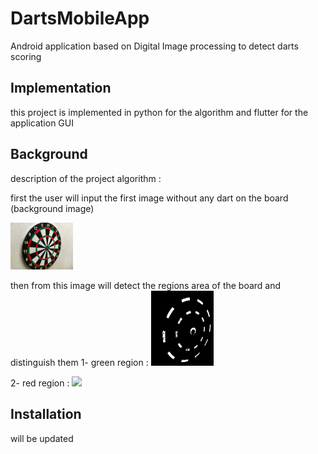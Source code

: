 # DartsMobileApp
Android application based on Digital Image processing to detect darts scoring 

## Implementation
this project is implemented in python for the algorithm and flutter for the application GUI

## Background 
description of the project algorithm :

first the user will input the first image without any dart on the board (background image)

<img src = "test_images/dartBoard1.jpg" width="100" hight="100">

then from this image will detect the regions area of the board and distinguish them 
1- green region :
<img src = "debug_images/green regions.jpg" width="100" hight="100">

2- red region :
<img src = "debug_images/red regions.jpg.jpg" width="100" hight="100">














## Installation
will be updated 








